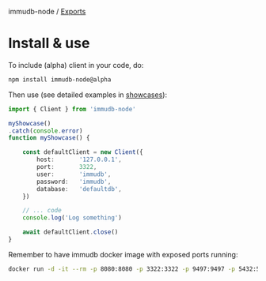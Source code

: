 immudb-node / [Exports](modules.md)

# Install & use

To include (alpha) client in your code, do:

```sh
npm install immudb-node@alpha
```

Then use (see detailed examples in [showcases](../immudb-node-showcase/)):

```ts
import { Client } from 'immudb-node'

myShowcase()
.catch(console.error)
function myShowcase() {

    const defaultClient = new Client({
        host:       '127.0.0.1',
        port:       3322,
        user:       'immudb',
        password:   'immudb',
        database:   'defaultdb',
    })

    // ... code
    console.log('Log something')

    await defaultClient.close()
}
```

Remember to have immudb docker image with exposed ports running:

```sh
docker run -d -it --rm -p 8080:8080 -p 3322:3322 -p 9497:9497 -p 5432:5432 --name immudb codenotary/immudb:1.3.2
```
